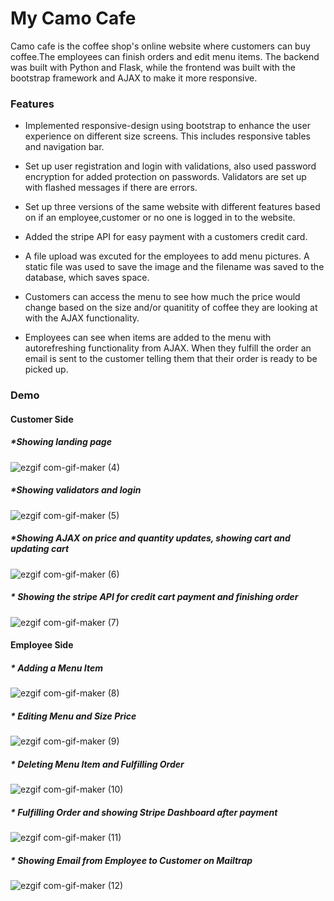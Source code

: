 # My Camo Cafe #

Camo cafe is the coffee shop's online website where customers can buy coffee.The employees can finish orders and edit menu items. The backend was built with Python and Flask, while the frontend was built with the bootstrap framework and AJAX to make it more responsive.

### Features ###

* Implemented responsive-design using bootstrap to enhance the user experience on different size screens. This includes responsive tables and navigation bar.

* Set up user registration and login with validations, also used password encryption for added protection on passwords. Validators are set up with flashed messages if there are errors.

* Set up three versions of the same website with different features based on if an employee,customer or no one is logged in to the website.

* Added the stripe API for easy payment with a customers credit card.

* A file upload was excuted for the employees to add menu pictures. A static file was used to save the image and the filename was saved to the database, which saves space.

* Customers can access the menu to see how much the price would change based on the size and/or quanitity of coffee they are looking at with the AJAX functionality.

* Employees can see when items are added to the menu with autorefreshing functionality from AJAX. When they fulfill the order an email is sent to the customer telling them that their order is ready to be picked up.

### Demo ###

#### Customer Side ####

##### *Showing landing page #####

![ezgif com-gif-maker (4)](https://user-images.githubusercontent.com/87786124/152700401-e2cb7a83-0fe9-4f3b-8d12-f56a31853981.gif)

##### *Showing validators and login #####

![ezgif com-gif-maker (5)](https://user-images.githubusercontent.com/87786124/152700455-afdd0bb2-d403-4728-abd9-8a4322f34450.gif)

##### *Showing AJAX on price and quantity updates, showing cart and updating cart #####

![ezgif com-gif-maker (6)](https://user-images.githubusercontent.com/87786124/152700528-3f4613ab-965a-4bd8-800f-db8ceda073ea.gif)

##### * Showing the stripe API for credit cart payment and finishing order #####

![ezgif com-gif-maker (7)](https://user-images.githubusercontent.com/87786124/152700595-af9514b3-9cf9-43d1-a4de-9e4fc2fd240a.gif)

#### Employee Side ####

##### * Adding a Menu Item ######

![ezgif com-gif-maker (8)](https://user-images.githubusercontent.com/87786124/152709110-e8db5ef5-c2b3-4ca7-a488-297072f0132e.gif)

##### * Editing Menu and Size Price #####

![ezgif com-gif-maker (9)](https://user-images.githubusercontent.com/87786124/152709199-2b447c59-8620-4895-a6dd-298537364392.gif)

##### * Deleting Menu Item and Fulfilling Order #####

![ezgif com-gif-maker (10)](https://user-images.githubusercontent.com/87786124/152709260-f7e55a8e-8264-44c5-90ab-54dbcb2bc4bf.gif)

##### * Fulfilling Order and showing Stripe Dashboard after payment #####

![ezgif com-gif-maker (11)](https://user-images.githubusercontent.com/87786124/152709416-8bbac2f9-fc6c-444f-8ca4-0b24bcfb3638.gif)

##### * Showing Email from Employee to Customer on Mailtrap #####

![ezgif com-gif-maker (12)](https://user-images.githubusercontent.com/87786124/152709526-63491682-f9b7-4bbb-8a00-48fd50760bfe.gif)
























